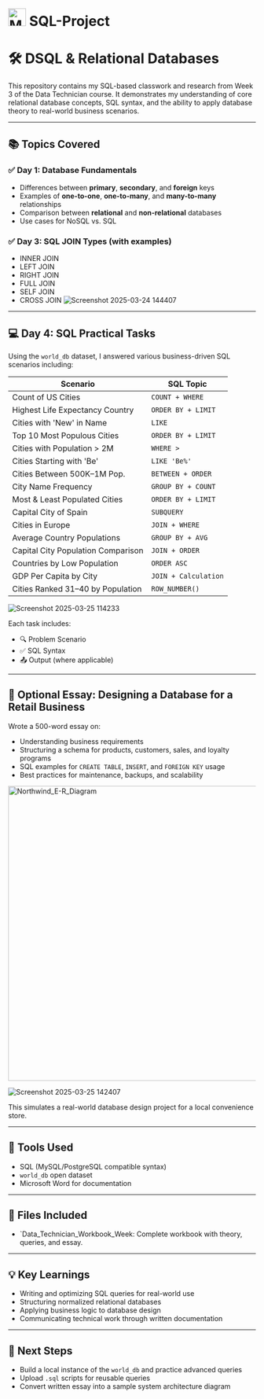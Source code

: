 #  <a href="https://www.mysql.com/" target="_blank" rel="noreferrer"><img src="https://raw.githubusercontent.com/danielcranney/readme-generator/main/public/icons/skills/mysql-colored.svg" width="36" height="36" alt="MySQL" title="MySQL-For Backend" /></a> SQL-Project
# 🛠️ DSQL & Relational Databases

This repository contains my SQL-based classwork and research from Week 3 of the Data Technician course. It demonstrates my understanding of core relational database concepts, SQL syntax, and the ability to apply database theory to real-world business scenarios.

---

## 📚 Topics Covered

### ✅ Day 1: Database Fundamentals
- Differences between **primary**, **secondary**, and **foreign** keys
- Examples of **one-to-one**, **one-to-many**, and **many-to-many** relationships
- Comparison between **relational** and **non-relational** databases
- Use cases for NoSQL vs. SQL


### ✅ Day 3: SQL JOIN Types (with examples)
- INNER JOIN
- LEFT JOIN
- RIGHT JOIN
- FULL JOIN
- SELF JOIN
- CROSS JOIN
![Screenshot 2025-03-24 144407](https://github.com/user-attachments/assets/35867960-273f-4986-b04b-7176cf2cbc02)

---

## 💻 Day 4: SQL Practical Tasks

Using the `world_db` dataset, I answered various business-driven SQL scenarios including:

| Scenario | SQL Topic |
|----------|-----------|
| Count of US Cities | `COUNT + WHERE` |
| Highest Life Expectancy Country | `ORDER BY + LIMIT` |
| Cities with 'New' in Name | `LIKE` |
| Top 10 Most Populous Cities | `ORDER BY + LIMIT` |
| Cities with Population > 2M | `WHERE >` |
| Cities Starting with 'Be' | `LIKE 'Be%'` |
| Cities Between 500K–1M Pop. | `BETWEEN + ORDER` |
| City Name Frequency | `GROUP BY + COUNT` |
| Most & Least Populated Cities | `ORDER BY + LIMIT` |
| Capital City of Spain | `SUBQUERY` |
| Cities in Europe | `JOIN + WHERE` |
| Average Country Populations | `GROUP BY + AVG` |
| Capital City Population Comparison | `JOIN + ORDER` |
| Countries by Low Population | `ORDER ASC` |
| GDP Per Capita by City | `JOIN + Calculation` |
| Cities Ranked 31–40 by Population | `ROW_NUMBER()` |

![Screenshot 2025-03-25 114233](https://github.com/user-attachments/assets/70daef85-945a-424a-909d-2c5112d6585b)

Each task includes:
- 🔍 Problem Scenario
- ✅ SQL Syntax
- 📤 Output (where applicable)

---

## 📝 Optional Essay: Designing a Database for a Retail Business

Wrote a 500-word essay on:
- Understanding business requirements
- Structuring a schema for products, customers, sales, and loyalty programs
- SQL examples for `CREATE TABLE`, `INSERT`, and `FOREIGN KEY` usage
- Best practices for maintenance, backups, and scalability
<img width="600" alt="Northwind_E-R_Diagram" src="https://github.com/user-attachments/assets/67867e0e-d595-45f4-aea5-be1744cc6502" />

![Screenshot 2025-03-25 142407](https://github.com/user-attachments/assets/868bad7e-fb9a-4913-aa3b-c1e14698239f)

This simulates a real-world database design project for a local convenience store.

---

## 🔧 Tools Used
- SQL (MySQL/PostgreSQL compatible syntax)
- `world_db` open dataset
- Microsoft Word for documentation

---

## 📂 Files Included
- `Data_Technician_Workbook_Week: Complete workbook with theory, queries, and essay.

---

## 💡 Key Learnings
- Writing and optimizing SQL queries for real-world use
- Structuring normalized relational databases
- Applying business logic to database design
- Communicating technical work through written documentation

---

## 📌 Next Steps
- Build a local instance of the `world_db` and practice advanced queries
- Upload `.sql` scripts for reusable queries
- Convert written essay into a sample system architecture diagram
